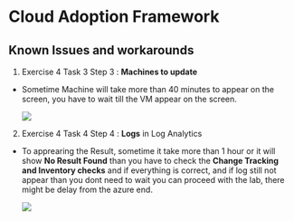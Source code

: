 # Cloud Adoption Framework

## Known Issues and workarounds 

1. Exercise 4  Task 3 Step 3 : **Machines to update** 

  - Sometime Machine will take more than 40 minutes to appear on the screen, you have to wait till the VM appear on the screen.

     ![](https://github.com/CloudLabsAI-Azure/Know-Before-You-Go/blob/main/Labs/images/CAF%202.png)

2. Exercise 4  Task 4 Step 4 : **Logs** in Log Analytics

  - To apprearing the Result, sometime it take more than 1 hour or it will show **No Result Found** than you have to check the **Change Tracking and Inventory checks** and if everything is correct, and if log still not appear than you dont need to wait you can proceed with the lab, there might be delay from the azure end.

    ![](https://github.com/CloudLabsAI-Azure/Know-Before-You-Go/blob/main/Labs/images/CAF%201.png)
